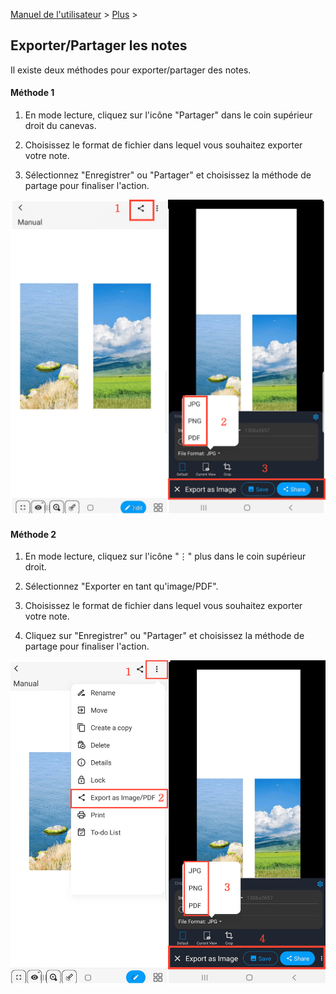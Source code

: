 [Manuel de l'utilisateur](/dragonnest/drawnote/manual/fr) > [Plus](/dragonnest/drawnote/manual/en/more) >

Exporter/Partager les notes
---
Il existe deux méthodes pour exporter/partager des notes.

#### Méthode 1
1. En mode lecture, cliquez sur l'icône "Partager" dans le coin supérieur droit du canevas.

2. Choisissez le format de fichier dans lequel vous souhaitez exporter votre note.

3. Sélectionnez "Enregistrer" ou "Partager" et choisissez la méthode de partage pour finaliser l'action.

![Exporter/Partager les notes Méthode 1](imgs/export_share_notes.png)

#### Méthode 2
1. En mode lecture, cliquez sur l'icône "⋮" plus dans le coin supérieur droit.

2. Sélectionnez "Exporter en tant qu'image/PDF".

3. Choisissez le format de fichier dans lequel vous souhaitez exporter votre note.

4. Cliquez sur "Enregistrer" ou "Partager" et choisissez la méthode de partage pour finaliser l'action.

![Exporter/Partager les notes Méthode 2](imgs/export_share_notes2.png)